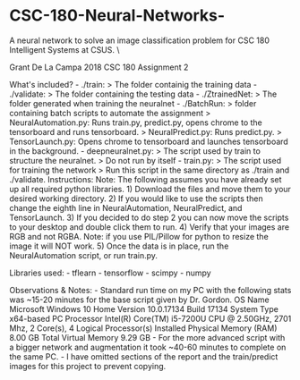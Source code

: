 # CSC-180-Neural-Networks-
A neural network to solve an image classification problem for CSC 180 Intelligent Systems at CSUS. \

Grant De La Campa
2018
CSC 180 Assignment 2

What's included?
	- ./train: 
		> The folder containig the training data
	- ./validate: 
		> The folder containing the testing data
	- ./ZtrainedNet: 
		> The folder generated when training the neuralnet
	- ./BatchRun:
		> folder containing batch scripts to automate the assignment 
		> NeuralAutomation.py: Runs train.py, predict.py, opens chrome to the tensorboard and runs tensorboard.
		> NeuralPredict.py: Runs predict.py.
		> TensorLaunch.py: Opens chrome to tensorboard and launches tensorboard in the background. 
	- deepneuralnet.py:
		> The script used by train to structure the neuralnet.
		> Do not run by itself
	- train.py:
		> The script used for training the network
		> Run this script in the same directory as ./train and ./validate. 
Instructions: 
	Note: The following assumes you have already set up all required python libraries.
	1) Download the files and move them to your desired working directory. 
	2) If you would like to use the scripts then change the eighth line in NeuralAutomation, NeuralPredict, and TensorLaunch.
	3) If you decided to do step 2 you can now move the scripts to your desktop and double click them to run. 
	4) Verify that your images are RGB and not RGBA.
		Note: if you use PIL/Pillow for python to resize the image it will NOT work. 
	5) Once the data is in place, run the NeuralAutomation script, or run train.py.

Libraries used:
	- tflearn
	- tensorflow
	- scimpy 
	- numpy

Observations & Notes:
	- Standard run time on my PC with the following stats was ~15-20 minutes for the base script given by Dr. Gordon. 
		OS Name	Microsoft Windows 10 Home
		Version	10.0.17134 Build 17134
		System Type	x64-based PC
		Processor	Intel(R) Core(TM) i5-7200U CPU @ 2.50GHz, 2701 Mhz, 2 Core(s), 4 Logical Processor(s)
		Installed Physical Memory (RAM)	8.00 GB
		Total Virtual Memory	9.29 GB
	- For the more advanced script with a bigger network and augmentation it took ~40-60 minutes to complete on the same PC. 
	- I have omitted sections of the report and the train/predict images for this project to prevent copying. 
